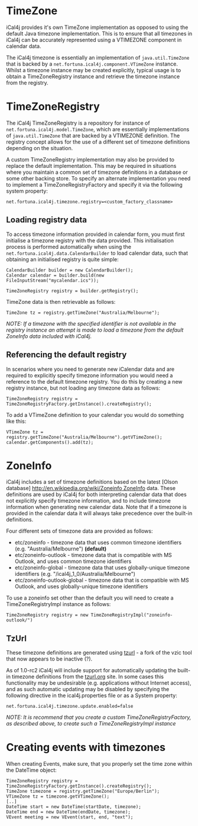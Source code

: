# TimeZone

iCal4j provides it's own TimeZone implementation as opposed to using the default Java timezone implementation. This is to ensure that all timezones in iCal4j can be accurately represented using a VTIMEZONE component in calendar data.

The iCal4j timezone is essentially an implementation of `java.util.TimeZone` that is backed by a `net.fortuna.ical4j.component.VTimeZone` instance. Whilst a timezone instance may be created explicitly, typical usage is to obtain a TimeZoneRegistry instance and retrieve the timezone instance from the registry.

# TimeZoneRegistry

The iCal4j TimeZoneRegistry is a repository for instance of `net.fortuna.ical4j.model.TimeZone`, which are essentially implementations of `java.util.TimeZone` that are backed by a VTIMEZONE definition. The registry concept allows for the use of a different set of timezone definitions depending on the situation.

A custom TimeZoneRegistry implementation may also be provided to replace the default implementation. This may be required in situations where you maintain a common set of timezone definitions in a database or some other backing store. To specify an alternate implementation you need to implement a TimeZoneRegistryFactory and specify it via the following system property:

`net.fortuna.ical4j.timezone.registry=<custom_factory_classname>`

## Loading registry data

To access timezone information provided in calendar form, you must first initialise a timezone registry with the data provided. This initialisation process is performed automatically when using the `net.fortuna.ical4j.data.CalendarBuilder` to load calendar data, such that obtaining an initialised registry is quite simple:

    CalendarBuilder builder = new CalendarBuilder();
    Calendar calendar = builder.build(new FileInputStream("mycalendar.ics"));

    TimeZoneRegistry registry = builder.getRegistry();

TimeZone data is then retrievable as follows:

`TimeZone tz = registry.getTimeZone("Australia/Melbourne");`

_NOTE: If a timezone with the specified identifier is not available in the registry instance an attempt is made to load a timezone from the default ZoneInfo data included with iCal4j._


## Referencing the default registry

In scenarios where you need to generate new iCalendar data and are required to explicitly specify timezone information you would need a reference to the default timezone registry. You do this by creating a new registry instance, but not loading any timezone data as follows:

`TimeZoneRegistry registry = TimeZoneRegistryFactory.getInstance().createRegistry();`

To add a VTimeZone definition to your calendar you would do something like this:

    VTimeZone tz = registry.getTimeZone("Australia/Melbourne").getVTimeZone();
    calendar.getComponents().add(tz);

# ZoneInfo

iCal4j includes a set of timezone definitions based on the latest [Olson database] [http://en.wikipedia.org/wiki/Zoneinfo ZoneInfo](http://www.iana.org/time-zones) data. These definitions are used by iCal4j for both interpreting calendar data that does not explicitly specify timezone information, and to include timezone information when generating new calendar data. Note that if a timezone is provided in the calendar data it will always take precedence over the built-in definitions.

Four different sets of timezone data are provided as follows:

* etc/zoneinfo - timezone data that uses common timezone identifiers (e.g. "Australia/Melbourne") **(default)**
* etc/zoneinfo-outlook - timezone data that is compatible with MS Outlook, and uses common timezone identifiers
* etc/zoneinfo-global - timezone data that uses globally-unique timezone identifiers (e.g. "/ical4j_1_0/Australia/Melbourne")
* etc/zoneinfo-outlook-global - timezone data that is compatible with MS Outlook, and uses globally-unique timezone identifiers

To use a zoneinfo set other than the default you will need to create a TimeZoneRegistryImpl instance as follows:

    TimeZoneRegistry registry = new TimeZoneRegistryImpl("zoneinfo-outlook/")

## TzUrl

These timezone definitions are generated using [tzurl](http://code.google.com/p/tzurl/) - a fork of the vzic tool that now appears to be inactive (?).

As of 1.0-rc2 iCal4j will include support for automatically updating the built-in timezone definitions from the [tzurl.org](http://tzurl.org) site. In some cases this functionality may be undesirable (e.g. applications without Internet access), and as such automatic updating may be disabled by specifying the following directive in the ical4j.properties file or as a System property:

    net.fortuna.ical4j.timezone.update.enabled=false

_NOTE: It is recommend that you create a custom TimeZoneRegistryFactory, as described above, to create such a TimeZoneRegistryImpl instance_

# Creating events with timezones

When creating Events, make sure, that you properly set the time zone within the DateTime object:

    TimeZoneRegistry registry = TimeZoneRegistryFactory.getInstance().createRegistry();
    TimeZone timezone = registry.getTimeZone("Europe/Berlin");
    VTimeZone tz = timezone.getVTimeZone();
    [..]
    DateTime start = new DateTime(startDate, timezone);
    DateTime end = new DateTime(endDate, timezone);
    VEvent meeting = new VEvent(start, end, "text");
